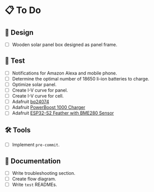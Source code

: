 # :clipboard: To Do

## :triangular_ruler: Design
- [ ] Wooden solar panel box designed as panel frame.

## :test_tube: Test
- [ ] Notifications for Amazon Alexa and mobile phone.
- [ ] Determine the optimal number of 18650 li-ion batteries to charge.
- [ ] Optimize solar panel.
- [ ] Create I-V curve for panel.
- [ ] Create I-V curve for cell.
- [ ] Adafruit [bq24074](https://www.adafruit.com/product/4755)
- [ ] Adafruit [PowerBoost 1000 Charger](https://www.adafruit.com/product/2465)
- [ ] Adafruit [ESP32-S2 Feather with BME280 Sensor](https://www.adafruit.com/product/5303)

## :hammer_and_wrench: Tools
- [ ] Implement `pre-commit`.

## :pencil: Documentation
- [ ] Write troubleshooting section.
- [ ] Create flow diagram.
- [ ] Write `test` READMEs.
